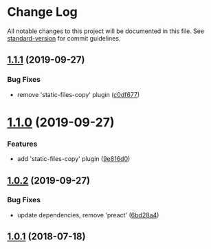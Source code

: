 # Change Log

All notable changes to this project will be documented in this file. See [standard-version](https://github.com/conventional-changelog/standard-version) for commit guidelines.

<a name="1.1.1"></a>
## [1.1.1](https://github.com/fbi-templates/fbi-project-simple/compare/v1.1.0...v1.1.1) (2019-09-27)


### Bug Fixes

* remove 'static-files-copy' plugin ([c0df677](https://github.com/fbi-templates/fbi-project-simple/commit/c0df677))



<a name="1.1.0"></a>
# [1.1.0](https://github.com/fbi-templates/fbi-project-simple/compare/v1.0.2...v1.1.0) (2019-09-27)


### Features

* add 'static-files-copy' plugin ([9e816d0](https://github.com/fbi-templates/fbi-project-simple/commit/9e816d0))



<a name="1.0.2"></a>
## [1.0.2](https://github.com/fbi-templates/fbi-project-simple/compare/v1.0.1...v1.0.2) (2019-09-27)


### Bug Fixes

* update dependencies, remove 'preact' ([6bd28a4](https://github.com/fbi-templates/fbi-project-simple/commit/6bd28a4))



<a name="1.0.1"></a>
## [1.0.1](https://github.com/fbi-templates/fbi-project-simple/compare/v1.0.0...v1.0.1) (2018-07-18)

